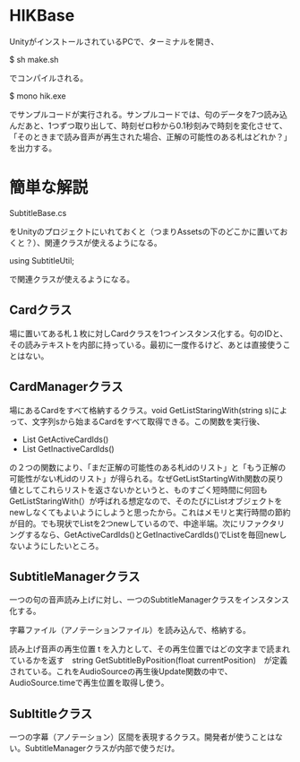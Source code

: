 # HIKBase

UnityがインストールされているPCで、ターミナルを開き、

$ sh make.sh

でコンパイルされる。

$ mono hik.exe

でサンプルコードが実行される。サンプルコードでは、句のデータを7つ読み込んだあと、1つずつ取り出して、時刻ゼロ秒から0.1秒刻みで時刻を変化させて、「そのときまで読み音声が再生された場合、正解の可能性のある札はどれか？」を出力する。

# 簡単な解説

SubtitleBase.cs

をUnityのプロジェクトにいれておくと（つまりAssetsの下のどこかに置いておくと？）、関連クラスが使えるようになる。

using SubtitleUtil;

で関連クラスが使えるようになる。

## Cardクラス

場に置いてある札１枚に対しCardクラスを1つインスタンス化する。句のIDと、その読みテキストを内部に持っている。最初に一度作るけど、あとは直接使うことはない。

## CardManagerクラス

場にあるCardをすべて格納するクラス。void GetListStaringWith(string s)によって、文字列sから始まるCardをすべて取得できる。この関数を実行後、
- List<int> GetActiveCardIds()
- List<int> GetInactiveCardIds()

の２つの関数により、「まだ正解の可能性のある札idのリスト」と「もう正解の可能性がない札idのリスト」が得られる。なぜGetListStartingWith関数の戻り値としてこれらリストを返さないかというと、ものすごく短時間に何回もGetListStaringWith(）が呼ばれる想定なので、そのたびにListオブジェクトをnewしなくてもよいようにしようと思ったから。これはメモリと実行時間の節約が目的。でも現状でList<int>を2つnewしているので、中途半端。次にリファクタリングするなら、GetActiveCardIds()とGetInactiveCardIds()でList<int>を毎回newしないようにしたいところ。

## SubtitleManagerクラス

一つの句の音声読み上げに対し、一つのSubtitleManagerクラスをインスタンス化する。

字幕ファイル（アノテーションファイル）を読み込んで、格納する。

読み上げ音声の再生位置 t を入力として、その再生位置ではどの文字まで読まれているかを返す　string GetSubtitleByPosition(float currentPosition)　が定義されている。これをAudioSourceの再生後Update関数の中で、AudioSource.timeで再生位置を取得し使う。

## Subltitleクラス

一つの字幕（アノテーション）区間を表現するクラス。開発者が使うことはない。SubtitleManagerクラスが内部で使うだけ。




